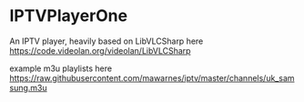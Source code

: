 # IPTVPlayerOne
An IPTV player, heavily based on LibVLCSharp here https://code.videolan.org/videolan/LibVLCSharp

example m3u playlists here
https://raw.githubusercontent.com/mawarnes/iptv/master/channels/uk_samsung.m3u
